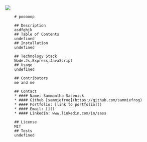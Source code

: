 
  <img src="https://avatars0.githubusercontent.com/u/59233248?v=4">
  
        # pooooop
  
        ## Description
        asdfghjk
        ## Table of Contents
        undefined
        ## Installation
        undefined
  
        ## Technology Stack
        Node.Js,Express,JavaScript
        ## Usage
        undefined
  
        ## Contributors
        me and me
  
        ## Contact
        * #### Name: Sammantha Sasenick
        * #### Github [sammiefrog](https://github.com/sammiefrog)
        * #### Portfolio: [link to portfolio]()
        * #### Email: []()
        * #### LinkedIn: www.linkedin.com/in/sass
  
        ## License
        MIT
        ## Tests
        undefined
      